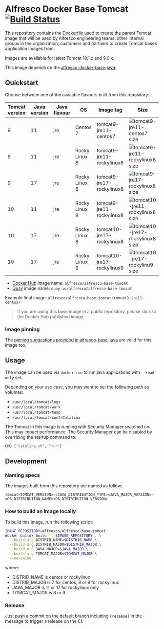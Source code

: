 # Alfresco Docker Base Tomcat [![Build Status](https://img.shields.io/github/actions/workflow/status/Alfresco/alfresco-docker-base-tomcat/main.yml?branch=master)](https://github.com/Alfresco/alfresco-docker-base-tomcat/actions/workflows/main.yml)

This repository contains the [Dockerfile](Dockerfile) used to create the parent
Tomcat image that will be used by Alfresco engineering teams, other internal
groups in the organization, customers and partners to create Tomcat bases
application images from.

Images are available for latest Tomcat 10.1.x and 9.0.x.

This image depends on the [alfresco-docker-base-java](https://github.com/Alfresco/alfresco-docker-base-java).

## Quickstart

Choose between one of the available flavours built from this repository:

Tomcat version | Java version | Java flavour | OS               | Image tag                    | Size
---------------|--------------|--------------|------------------|------------------------------|-------------------------------------
9              | 11           | jre          | Centos 7         | tomcat9-jre11-centos7        | ![tomcat9-jre11-centos7 size][1]
9              | 11           | jre          | Rocky Linux 8    | tomcat9-jre11-rockylinux8    | ![tomcat9-jre11-rockylinux8 size][2]
9              | 17           | jre          | Rocky Linux 8    | tomcat9-jre17-rockylinux8    | ![tomcat9-jre17-rockylinux8 size][3]
10             | 11           | jre          | Rocky Linux 8    | tomcat9-jre11-rockylinux8    | ![tomcat10-jre11-rockylinux8 size][4]
10             | 17           | jre          | Rocky Linux 8    | tomcat10-jre17-rockylinux8   | ![tomcat10-jre17-rockylinux8 size][5]
10             | 17           | jre          | Rocky Linux 9    | tomcat10-jre17-rockylinux9   | ![tomcat10-jre17-rockylinu9 size][6]

[1]: https://img.shields.io/docker/image-size/alfresco/alfresco-base-tomcat/tomcat9-jre11-centos7
[2]: https://img.shields.io/docker/image-size/alfresco/alfresco-base-tomcat/tomcat9-jre11-rockylinux8
[3]: https://img.shields.io/docker/image-size/alfresco/alfresco-base-tomcat/tomcat9-jre17-rockylinux8
[4]: https://img.shields.io/docker/image-size/alfresco/alfresco-base-tomcat/tomcat10-jre11-rockylinux8
[5]: https://img.shields.io/docker/image-size/alfresco/alfresco-base-tomcat/tomcat10-jre17-rockylinux8
[6]: https://img.shields.io/docker/image-size/alfresco/alfresco-base-tomcat/tomcat10-jre17-rockylinux9

* [Docker Hub](https://hub.docker.com/r/alfresco/alfresco-base-tomcat) image name: `alfresco/alfresco-base-tomcat`
* [Quay](https://quay.io/repository/alfresco/alfresco-base-tomcat) image name: `quay.io/alfresco/alfresco-base-tomcat`

Example final image: `alfresco/alfresco-base-tomcat:tomcat9-jre11-centos7`

> If you are using this base image in a public repository, please stick to the Docker Hub published image.

### Image pinning

The [pinning suggestions provided in alfresco-base-java](https://github.com/Alfresco/alfresco-docker-base-java/blob/master/README.md#image-pinning) are valid for this image too.

## Usage

The image can be used via `docker run` to run java applications with `--read-only` set.

Depending on your use case, you may want to set the following path as volumes:

* `/usr/local/tomcat/logs`
* `/usr/local/tomcat/work`
* `/usr/local/tomcat/temp`
* `/usr/local/tomcat/conf/Catalina`

The Tomcat in this image is running with Security Manager switched on. This may
impact performance. The Security Manager can be disabled by overriding the
startup command to:

```bash
CMD ["catalina.sh", "run"]
```

## Development

### Naming specs

The images built from this repository are named as follow:

`tomcat<TOMCAT_VERSION>-<JAVA_DISTRIBUTION_TYPE><JAVA_MAJOR_VERSION>-<OS_DISTRIBUTION_NAME><OS_DISTRIBUTION_VERSION>`

### How to build an image locally

To build this image, run the following script:

```bash
IMAGE_REPOSITORY=alfresco/alfresco-base-tomcat
docker buildx build -t $IMAGE_REPOSITORY . \
  --build-arg DISTRIB_NAME=$DISTRIB_NAME \
  --build-arg DISTRIB_MAJOR=$DISTRIB_MAJOR \
  --build-arg JAVA_MAJOR=$JAVA_MAJOR \
  --build-arg TOMCAT_MAJOR=$TOMCAT_MAJOR \
  --no-cache
```

where:

* DISTRIB_NAME is centos or rockylinux
* DISTRIB_MAJOR is 7 for centos, 8 or 9 for rockylinux
* JAVA_MAJOR is 11 or 17 for rockylinux only
* TOMCAT_MAJOR is 8 or 9

### Release

Just push a commit on the default branch including `[release]` in the message to trigger a release on the CI.
